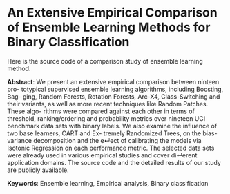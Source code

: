 # An Extensive Empirical Comparison of Ensemble Learning Methods for Binary Classification

Here is the source code of a comparison study of ensemble learning method.

**Abstract**: We present an extensive empirical comparison between ninteen pro- totypical supervised ensemble learning algorithms, including Boosting, Bag- ging, Random Forests, Rotation Forests, Arc-X4, Class-Switching and their variants, as well as more recent techniques like Random Patches. These algo- rithms were compared against each other in terms of threshold, ranking/ordering and probability metrics over nineteen UCI benchmark data sets with binary labels. We also examine the influence of two base learners, CART and Ex- tremely Randomized Trees, on the bias-variance decomposition and the e↵ect of calibrating the models via Isotonic Regression on each performance metric. The selected data sets were already used in various empirical studies and cover di↵erent application domains. The source code and the detailed results of our study are publicly available.

**Keywords**: Ensemble learning, Empirical analysis, Binary classification
